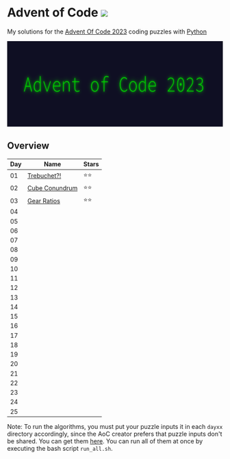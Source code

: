 # Advent of Code <img src="https://skillicons.dev/icons?i=python"/>
My solutions for the [Advent Of Code 2023](https://adventofcode.com/2023) coding puzzles with [Python](https://www.python.org/)

<img src="header.png" height="200px"/>

## Overview
| Day | Name                                                             | Stars |
| --- | ---------------------------------------------------------------- | ----- |
| 01  | [Trebuchet?!](https://adventofcode.com/2023/day/1)               | ⭐⭐ |
| 02  | [Cube Conundrum](https://adventofcode.com/2023/day/2)            | ⭐⭐ |
| 03  | [Gear Ratios](https://adventofcode.com/2023/day/3)               | ⭐⭐ |
| 04  |                                                                  |       |
| 05  |                                                                  |       |
| 06  |                                                                  |       |
| 07  |                                                                  |       |
| 08  |                                                                  |       |
| 09  |                                                                  |       |
| 10  |                                                                  |       |
| 11  |                                                                  |       |
| 12  |                                                                  |       |
| 13  |                                                                  |       |
| 14  |                                                                  |       |
| 15  |                                                                  |       |
| 16  |                                                                  |       |
| 17  |                                                                  |       |
| 18  |                                                                  |       |
| 19  |                                                                  |       |
| 20  |                                                                  |       |
| 21  |                                                                  |       |
| 22  |                                                                  |       |
| 23  |                                                                  |       |
| 24  |                                                                  |       |
| 25  |                                                                  |       |

Note: To run the algorithms, you must put your puzzle inputs it in each ```dayxx``` directory accordingly, since the AoC creator prefers that puzzle inputs don't be shared. You can get them [here](https://adventofcode.com/2023). You can run all of them at once by executing the bash script ```run_all.sh```.
